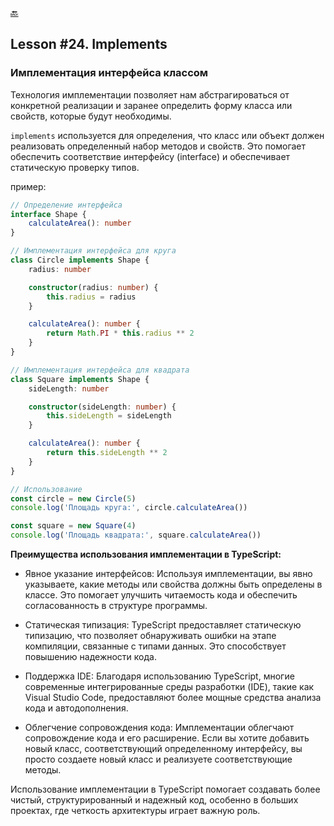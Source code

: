 [🔙](/README.md)

## Lesson #24. Implements

### Имплементация интерфейса классом

Технология имплементации позволяет нам абстрагироваться от конкретной реализации и заранее определить форму класса или свойств, которые будут необходимы.

`implements` используется для определения, что класс или объект должен реализовать определенный набор методов и свойств. Это помогает обеспечить соответствие интерфейсу (interface) и обеспечивает статическую проверку типов.

пример:

```typescript
// Определение интерфейса
interface Shape {
	calculateArea(): number
}

// Имплементация интерфейса для круга
class Circle implements Shape {
	radius: number

	constructor(radius: number) {
		this.radius = radius
	}

	calculateArea(): number {
		return Math.PI * this.radius ** 2
	}
}

// Имплементация интерфейса для квадрата
class Square implements Shape {
	sideLength: number

	constructor(sideLength: number) {
		this.sideLength = sideLength
	}

	calculateArea(): number {
		return this.sideLength ** 2
	}
}

// Использование
const circle = new Circle(5)
console.log('Площадь круга:', circle.calculateArea())

const square = new Square(4)
console.log('Площадь квадрата:', square.calculateArea())
```

**Преимущества использования имплементации в TypeScript:**

- Явное указание интерфейсов: Используя имплементации, вы явно указываете, какие методы или свойства должны быть определены в классе. Это помогает улучшить читаемость кода и обеспечить согласованность в структуре программы.

- Статическая типизация: TypeScript предоставляет статическую типизацию, что позволяет обнаруживать ошибки на этапе компиляции, связанные с типами данных. Это способствует повышению надежности кода.

- Поддержка IDE: Благодаря использованию TypeScript, многие современные интегрированные среды разработки (IDE), такие как Visual Studio Code, предоставляют более мощные средства анализа кода и автодополнения.

- Облегчение сопровождения кода: Имплементации облегчают сопровождение кода и его расширение. Если вы хотите добавить новый класс, соответствующий определенному интерфейсу, вы просто создаете новый класс и реализуете соответствующие методы.

Использование имплементации в TypeScript помогает создавать более чистый, структурированный и надежный код, особенно в больших проектах, где четкость архитектуры играет важную роль.
